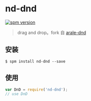 # nd-dnd

[![spm version](http://spm.crossjs.com/badge/nd-dnd)](http://spm.crossjs.com/package/nd-dnd)

> drag and drop。fork 自 [arale-dnd](https://github.com/aralejs/dnd)

## 安装

```
$ spm install nd-dnd --save
```

## 使用

```js
var DnD = require('nd-dnd');
// use DnD
```
